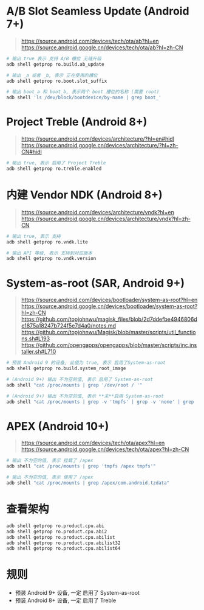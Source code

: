 # A/B Slot Seamless Update (Android 7+)
> https://source.android.com/devices/tech/ota/ab?hl=en  
> https://source.android.google.cn/devices/tech/ota/ab?hl=zh-CN
``` sh
# 输出 true 表示 支持 A/B 槽位 无缝升级
adb shell getprop ro.build.ab_update

# 输出 _a 或者 _b, 表示 正在使用的槽位
adb shell getprop ro.boot.slot_suffix

# 输出 boot_a 和 boot_b, 表示两个 boot 槽位的名称 (需要 root)
adb shell 'ls /dev/block/bootdevice/by-name | grep boot_'
```

# Project Treble (Android 8+)
> https://source.android.com/devices/architecture/?hl=en#hidl  
> https://source.android.google.cn/devices/architecture/?hl=zh-CN#hidl
``` sh
# 输出 true, 表示 启用了 Project Treble
adb shell getprop ro.treble.enabled
```

# 内建 Vendor NDK (Android 8+)
> https://source.android.com/devices/architecture/vndk?hl=en  
> https://source.android.google.cn/devices/architecture/vndk?hl=zh-CN
``` sh
# 输出 true, 表示 支持
adb shell getprop ro.vndk.lite

# 输出 API 等级, 表示 支持到对应版本
adb shell getprop ro.vndk.version
```

# System-as-root (SAR, Android 9+)
> https://source.android.com/devices/bootloader/system-as-root?hl=en  
> https://source.android.google.cn/devices/bootloader/system-as-root?hl=zh-CN  
> https://github.com/topjohnwu/magisk_files/blob/2d7ddefbe4946806de1875a18247b724f5e7d4a0/notes.md  
> https://github.com/topjohnwu/Magisk/blob/master/scripts/util_functions.sh#L193
> https://github.com/opengapps/opengapps/blob/master/scripts/inc.installer.sh#L710
``` sh
# 预装 Android 9 的设备, 此值为 true, 表示 启用了System-as-root
adb shell getprop ro.build.system_root_image
```

``` sh
# (Android 9+) 输出 不为空的值, 表示 启用了 System-as-root
adb shell "cat /proc/mounts | grep '/dev/root / '"

# (Android 9+) 输出 不为空的值, 表示 **未**启用 System-as-root
adb shell "cat /proc/mounts | grep -v 'tmpfs' | grep -v 'none' | grep ' /system '"
```

# APEX (Android 10+)
> https://source.android.com/devices/tech/ota/apex?hl=en  
> https://source.android.google.cn/devices/tech/ota/apex?hl=zh-CN
``` sh
# 输出 不为空的值, 表示 挂载了 /apex
adb shell "cat /proc/mounts | grep 'tmpfs /apex tmpfs'"

# 输出 不为空的值, 表示 使用了 /apex
adb shell "cat /proc/mounts | grep /apex/com.android.tzdata"
```

# 查看架构
``` sh
adb shell getprop ro.product.cpu.abi
adb shell getprop ro.product.cpu.abi2
adb shell getprop ro.product.cpu.abilist
adb shell getprop ro.product.cpu.abilist32
adb shell getprop ro.product.cpu.abilist64
```

# 规则
- 预装 Android 9+ 设备, 一定 启用了 System-as-root
- 预装 Android 8+ 设备, 一定 启用了 Treble
